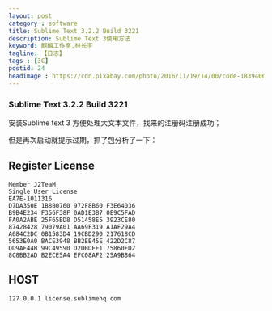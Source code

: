 ```yaml
---
layout: post
category : software
title: Sublime Text 3.2.2 Build 3221
description: Sublime Text 3使用方法
keyword: 麒麟工作室,林长宇
tagline: 【日志】
tags : [3C]
postid: 24
headimage : https://cdn.pixabay.com/photo/2016/11/19/14/00/code-1839406_960_720.jpg
---
```


 ### Sublime Text 3.2.2 Build 3221
 安装Sublime text 3 方便处理大文本文件，找来的注册码注册成功；

 但是再次启动就提示过期，抓了包分析了一下：
 ## Register License

```
Member J2TeaM
Single User License
EA7E-1011316
D7DA350E 1B8B0760 972F8B60 F3E64036
B9B4E234 F356F38F 0AD1E3B7 0E9C5FAD
FA0A2ABE 25F65BD8 D51458E5 3923CE80
87428428 79079A01 AA69F319 A1AF29A4
A684C2DC 0B1583D4 19CBD290 217618CD
5653E0A0 BACE3948 BB2EE45E 422D2C87
DD9AF44B 99C49590 D2DBDEE1 75860FD2
8C8BB2AD B2ECE5A4 EFC08AF2 25A9B864

```

## HOST

```
127.0.0.1 license.sublimehq.com
```
